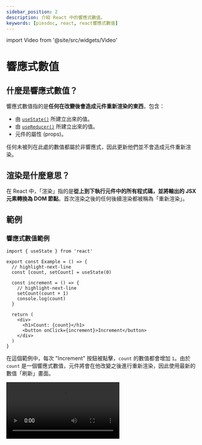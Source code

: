 ```yaml
---
sidebar_position: 2
description: 介紹 React 中的響應式數值。
keywords: [piesdoc, react, react響應式數值]
---
```


import Video from '@site/src/widgets/Video'

# 響應式數值

## 什麼是響應式數值？

響應式數值指的是**任何在改變後會造成元件重新渲染的東西**，包含：

- 由 [`useState()`](./use-state) 所建立出來的值。
- 由 [`useReducer()`](https://beta.reactjs.org/apis/react/useReducer) 所建立出來的值。
- 元件的屬性 (props)。

任何未被列在此處的數值都屬於非響應式，因此更新他們並不會造成元件重新渲染。

## 渲染是什麼意思？

在 React 中，「渲染」指的是**從上到下執行元件中的所有程式碼，並將輸出的 JSX 元素轉換為 DOM 節點**。首次渲染之後的任何後續渲染都被稱為「重新渲染」。

## 範例

### 響應式數值範例

```tsx showLineNumbers
import { useState } from 'react'

export const Example = () => {
  // highlight-next-line
  const [count, setCount] = useState(0)

  const increment = () => {
    // highlight-next-line
    setCount(count + 1)
    console.log(count)
  }

  return (
    <div>
      <h1>Count: {count}</h1>
      <button onClick={increment}>Increment</button>
    </div>
  )
}
```

在這個範例中，每次 "Increment" 按鈕被點擊，`count` 的數值都會增加 `1`。由於 `count` 是一個響應式數值，元件將會在他改變之後進行重新渲染，因此使用最新的數值「刷新」畫面。

<Video src="/video/react/reactive-values_reactive.mov" />

然而，您可能已經注意到主控台中顯示的數值總是和畫面上顯示的數值不同。好消息是，這不是一個 bug，但是這的確讓大家很困惑！我們會在[元件渲染](./component-rendering)章節中解釋這一點，現在先不用擔心他。

此外，若您還不知道 [`useState()`](./use-state) 是做什麼的也沒關係。只要記得響應式數值的改變會導致元件重新渲染，這樣就沒問題了！

### 非響應式數值

```tsx showLineNumbers
import { useState } from 'react'

// highlight-next-line
let count = 0

export const Example = () => {
  const increment = () => {
    // highlight-next-line
    count++
    console.log(count)
  }

  return (
    <div>
      <div>
        <h1>Count: {count}</h1>
        <button onClick={increment}>Increment</button>
      </div>
    </div>
  )
}
```

<Video src="/video/react/reactive-values_non-reactive.mov" />

在這個範例中，每次 "Increment" 按鈕被點擊，`count` 的數值都會增加 `1`。由於 `count` 是一個**非響應式數值**，無論 `count` 改變了多少次，他的變化都**不會**導致元件重新渲染。

但是請小心，這不代表非響應式數值的變化永遠不會顯現在畫面上！我們來看看下面這個範例：

```tsx showLineNumbers
import { useState } from 'react'

// highlight-next-line
let age = 0

export const Example = () => {
  // highlight-next-line
  const [count, setCount] = useState(0)

  const incrementCount = () => {
    // highlight-next-line
    setCount(count + 1)
  }

  const incrementAge = () => {
    // highlight-next-line
    age++
  }

  return (
    <div>
      <div>
        <h1>Count: {count}</h1>
        <button onClick={incrementCount}>Increment Count</button>
      </div>
      <div>
        <h1>Age: {age}</h1>
        <button onClick={incrementAge}>Increment Age</button>
      </div>
    </div>
  )
}
```

<Video src="/video/react/reactive-values_both.mov" height="300px" />

在這個範例中，`count` 是一個響應式數值，而 `age` 則是一個非響應式數值。因此：

- 點擊 "Increment Count" 會修改 `count` 的數值，導致元件重新渲染。
- 點擊 "Increment Age" 會修改 `age` 的數值，但是這**不會**導致元件重新渲染。

這就是為什麼在上面的影片中，點擊 "Increment Age" 三次之後看似什麼事都沒發生，隨後我們點擊 "Increment Count" 一次，畫面就突然從 `Age: 0` 變成 `Age: 3` 了，非常令人困惑。

## 何時該將變數宣告為響應式

為了避免我們在上面看見的問題，在宣告變數時我們必須小心。簡單判斷基準是：

- 若某個數值**會發生變化**，而且**使用者必須在畫面上觀察到他的變化**，那麼就將他宣告為響應式數值。
- 否則就將他宣告為非響應式數值。
